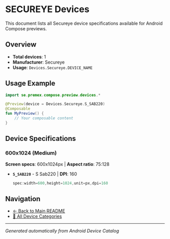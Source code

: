 # SECUREYE Devices

This document lists all Secureye device specifications available for Android Compose previews.

## Overview

- **Total devices**: 1
- **Manufacturer**: Secureye
- **Usage**: `Devices.Secureye.DEVICE_NAME`

## Usage Example

```kotlin
import se.premex.compose.preview.devices.*

@Preview(device = Devices.Secureye.S_SAB220)
@Composable
fun MyPreview() {
    // Your composable content
}
```

## Device Specifications

### 600x1024 (Medium)

**Screen specs**: 600x1024px | **Aspect ratio**: 75:128

- **`S_SAB220`** - S Sab220 | **DPI**: 160
  ```kotlin
  spec:width=600,height=1024,unit=px,dpi=160
  ```

## Navigation

- [← Back to Main README](../../README.md)
- [📱 All Device Categories](../README.md)

---
*Generated automatically from Android Device Catalog*
